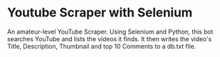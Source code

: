 # Youtube Scraper with Selenium
An amateur-level YouTube Scraper. Using Selenium and Python, this bot searches YouTube and lists the videos it finds. It then writes the video's Title, Description, Thumbnail and top 10 Comments to a db.txt file.

